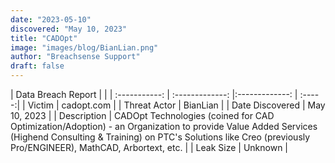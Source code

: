```yaml
---
date: "2023-05-10"
discovered: "May 10, 2023"
title: "CADOpt"
image: "images/blog/BianLian.png"
author: "Breachsense Support"
draft: false
---
```


| Data Breach Report           |              | 
| :-----------: | :-------------:     |:-------------:    | :-----:|
| Victim      | cadopt.com      | 
| Threat Actor      | BianLian      | 
| Date Discovered      | May 10, 2023      | 
| Description      | CADOpt Technologies (coined for CAD Optimization/Adoption) - an Organization to provide Value Added Services (Highend Consulting & Training) on PTC's Solutions like Creo (previously Pro/ENGINEER), MathCAD, Arbortext, etc.      | 
| Leak Size      | Unknown      | 

